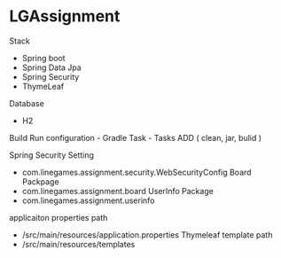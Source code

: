 # LGAssignment

Stack
  - Spring boot 
  - Spring Data Jpa 
  - Spring Security
  - ThymeLeaf
  
Database
  - H2
  
Build
  Run configuration - Gradle Task - Tasks ADD ( clean, jar, bulid )
 
Spring Security Setting
 - com.linegames.assignment.security.WebSecurityConfig
Board Packpage
  - com.linegames.assignment.board
UserInfo Package
  - com.linegames.assignment.userinfo

applicaiton properties path
  - /src/main/resources/application.properties
Thymeleaf template path
  - /src/main/resources/templates

